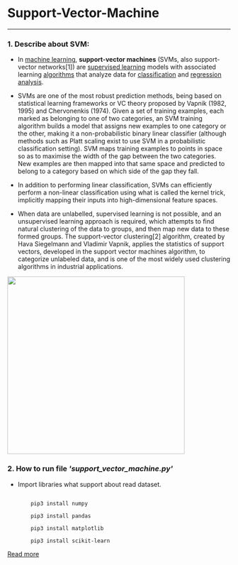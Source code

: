# Support-Vector-Machine
---
### 1. Describe about SVM:
- In [machine learning](https://en.wikipedia.org/wiki/Machine_learning), **support-vector machines** (SVMs, also support-vector networks[1]) are [supervised learning](https://en.wikipedia.org/wiki/Supervised_learning) models with associated learning [algorithms](https://en.wikipedia.org/wiki/Algorithm) that analyze data for [classification](https://en.wikipedia.org/wiki/Statistical_classification) and [regression analysis](https://en.wikipedia.org/wiki/Regression_analysis).

- SVMs are one of the most robust prediction methods, being based on statistical learning frameworks or VC theory proposed by Vapnik (1982, 1995) and Chervonenkis (1974). Given a set of training examples, each marked as belonging to one of two categories, an SVM training algorithm builds a model that assigns new examples to one category or the other, making it a non-probabilistic binary linear classifier (although methods such as Platt scaling exist to use SVM in a probabilistic classification setting). SVM maps training examples to points in space so as to maximise the width of the gap between the two categories. New examples are then mapped into that same space and predicted to belong to a category based on which side of the gap they fall.

- In addition to performing linear classification, SVMs can efficiently perform a non-linear classification using what is called the kernel trick, implicitly mapping their inputs into high-dimensional feature spaces.

- When data are unlabelled, supervised learning is not possible, and an unsupervised learning approach is required, which attempts to find natural clustering of the data to groups, and then map new data to these formed groups. The support-vector clustering[2] algorithm, created by Hava Siegelmann and Vladimir Vapnik, applies the statistics of support vectors, developed in the support vector machines algorithm, to categorize unlabeled data, and is one of the most widely used clustering algorithms in industrial applications.
<img src="https://upload.wikimedia.org/wikipedia/commons/2/2a/Svm_max_sep_hyperplane_with_margin.png" style="height: 400px; width:400px;">

### 2. How to run file ***'support_vector_machine.py'***
  - Import libraries what support about read dataset.
    ```terminal
        
        pip3 install numpy
        
        pip3 install pandas
        
        pip3 install matplotlib
        
        pip3 install scikit-learn
    ```


[Read more](http://image.diku.dk/imagecanon/material/cortes_vapnik95.pdf)
